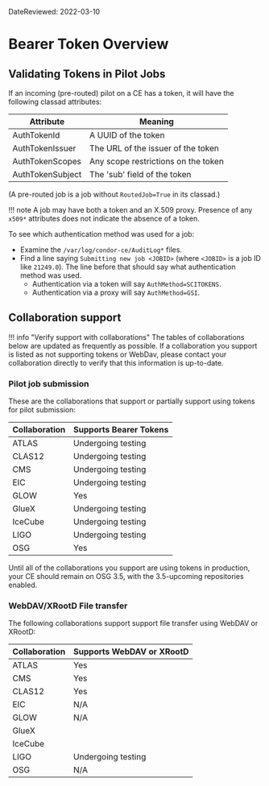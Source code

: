 DateReviewed: 2022-03-10

Bearer Token Overview
=====================




Validating Tokens in Pilot Jobs
-------------------------------

If an incoming (pre-routed) pilot on a CE has a token, it will have the following classad attributes:

| Attribute        | Meaning                             |
|------------------|-------------------------------------|
| AuthTokenId      | A UUID of the token                 |
| AuthTokenIssuer  | The URL of the issuer of the token  |
| AuthTokenScopes  | Any scope restrictions on the token |
| AuthTokenSubject | The 'sub' field of the token        |

(A pre-routed job is a job without `RoutedJob=True` in its classad.)

!!! note
    A job may have both a token and an X.509 proxy.
    Presence of any `x509*` attributes does not indicate the absence of a token.

To see which authentication method was used for a job:
-   Examine the `/var/log/condor-ce/AuditLog*` files.
-   Find a line saying `Submitting new job <JOBID>` (where `<JOBID>` is a job ID like `21249.0`).
    The line before that should say what authentication method was used.
    -   Authentication via a token will say `AuthMethod=SCITOKENS`.
    -   Authentication via a proxy will say `AuthMethod=GSI`.


Collaboration support
---------------------

!!! info "Verify support with collaborations"
    The tables of collaborations below are updated as frequently as possible.
    If a collaboration you support is listed as not supporting tokens or WebDav, please contact your collaboration
    directly to verify that this information is up-to-date.

### Pilot job submission ###

These are the collaborations that support or partially support using tokens for pilot submission:

| Collaboration | Supports Bearer Tokens |
|:--------------|------------------------|
| ATLAS         | Undergoing testing     |
| CLAS12        | Undergoing testing     |
| CMS           | Undergoing testing     |
| EIC           | Undergoing testing     |
| GLOW          | Yes                    |
| GlueX         | Undergoing testing     |
| IceCube       | Undergoing testing     |
| LIGO          | Undergoing testing     |
| OSG           | Yes                    |

Until all of the collaborations you support are using tokens in production, your CE should remain on OSG 3.5,
with the 3.5-upcoming repositories enabled.

### WebDAV/XRootD File transfer ###

The following collaborations support support file transfer using WebDAV or XRootD:

| Collaboration | Supports WebDAV or XRootD |
|:--------------|---------------------------|
| ATLAS         | Yes                       |
| CMS           | Yes                       |
| CLAS12        | Yes                       |
| EIC           | N/A                       |
| GLOW          | N/A                       |
| GlueX         |                           |
| IceCube       |                           |
| LIGO          | Undergoing testing        |
| OSG           | N/A                       |
